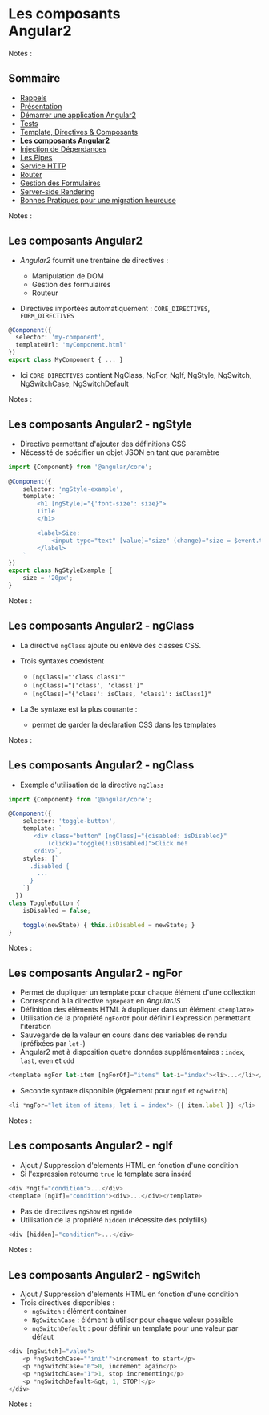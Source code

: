 # Les composants<br>Angular2

<!-- .slide: class="page-title" -->

Notes :



## Sommaire

<!-- .slide: class="toc" -->

- [Rappels](#/1)
- [Présentation](#/2)
- [Démarrer une application Angular2](#/3)
- [Tests](#/4)
- [Template, Directives & Composants](#/5)
- **[Les composants Angular2](#/6)**
- [Injection de Dépendances](#/7)
- [Les Pipes](#/8)
- [Service HTTP](#/9)
- [Router](#/10)
- [Gestion des Formulaires](#/11)
- [Server-side Rendering](#/12)
- [Bonnes Pratiques pour une migration heureuse](#/13)

Notes :



## Les composants Angular2

- *Angular2* fournit une trentaine de directives :
	- Manipulation de DOM
	- Gestion des formulaires
	- Routeur

- Directives importées automatiquement : `CORE_DIRECTIVES`, `FORM_DIRECTIVES`

```typescript
@Component({
  selector: 'my-component',
  templateUrl: 'myComponent.html'
})
export class MyComponent { ... }
```

- Ici `CORE_DIRECTIVES` contient NgClass, NgFor, NgIf, NgStyle, NgSwitch, NgSwitchCase, NgSwitchDefault

Notes :



## Les composants Angular2 - ngStyle

- Directive permettant d'ajouter des définitions CSS
- Nécessité de spécifier un objet JSON en tant que paramètre

```typescript
import {Component} from '@angular/core';

@Component({
	selector: 'ngStyle-example',
	template: `
		<h1 [ngStyle]="{'font-size': size}">
		Title
		</h1>

		<label>Size:
			<input type="text" [value]="size" (change)="size = $event.target.value">
		</label>
	`
})
export class NgStyleExample {
	size = '20px';
}
```

Notes :



## Les composants Angular2 - ngClass

- La directive `ngClass` ajoute ou enlève des classes CSS.
- Trois syntaxes coexistent
	- `[ngClass]="'class class1'"`
	- `[ngClass]="['class', 'class1']"`
	- `[ngClass]="{'class': isClass, 'class1': isClass1}"`

- La 3e syntaxe est la plus courante :
	- permet de garder la déclaration CSS dans les templates

Notes :



## Les composants Angular2 - ngClass

- Exemple d'utilisation de la directive `ngClass`

```typescript
import {Component} from '@angular/core';

@Component({
	selector: 'toggle-button',
    template: `
       <div class="button" [ngClass]="{disabled: isDisabled}"
           (click)="toggle(!isDisabled)">Click me!
       </div>`,
    styles: [`
      .disabled {
        ...
      }
    `]
  })
class ToggleButton {
	isDisabled = false;

    toggle(newState) { this.isDisabled = newState; }
}
```
Notes :



## Les composants Angular2 - ngFor

- Permet de dupliquer un template pour chaque élément d'une collection
- Correspond à la directive `ngRepeat` en *AngularJS*
- Définition des éléments HTML à dupliquer dans un élément `<template>`
- Utilisation de la propriété `ngForOf` pour définir l'expression permettant l'itération
- Sauvegarde de la valeur en cours dans des variables de rendu (préfixées par `let-`)
- Angular2 met à disposition quatre données supplémentaires : `index`, `last`, `even` et `odd`

```typescript
<template ngFor let-item [ngForOf]="items" let-i="index"><li>...</li></template>
```

- Seconde syntaxe disponible (également pour `ngIf` et `ngSwitch`)

```typescript
<li *ngFor="let item of items; let i = index"> {{ item.label }} </li>
```

Notes :



## Les composants Angular2 - ngIf

- Ajout / Suppression d'elements HTML en fonction d'une condition
- Si l'expression retourne `true` le template sera inséré

```typescript
<div *ngIf="condition">...</div>
<template [ngIf]="condition"><div>...</div></template>
```

- Pas de directives `ngShow` et `ngHide`
- Utilisation de la propriété `hidden` (nécessite des polyfills)

```typescript
<div [hidden]="condition">...</div>
```

Notes :



## Les composants Angular2 - ngSwitch

- Ajout / Suppression d'elements HTML en fonction d'une condition
- Trois directives disponibles :
	- `ngSwitch` : élément container
	- `NgSwitchCase` : élément à utiliser pour chaque valeur possible
	- `ngSwitchDefault` : pour définir un template pour une valeur par défaut

```typescript
<div [ngSwitch]="value">
	<p *ngSwitchCase="'init'">increment to start</p>
	<p *ngSwitchCase="0">0, increment again</p>
	<p *ngSwitchCase="1">1, stop incrementing</p>
	<p *ngSwitchDefault>&gt; 1, STOP!</p>
</div>
 ```

Notes :



<!-- .slide: class="page-questions" -->



<!-- .slide: class="page-tp4" -->
